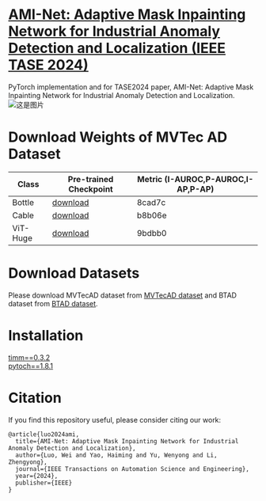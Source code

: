 # [AMI-Net: Adaptive Mask Inpainting Network for Industrial Anomaly Detection and Localization (IEEE TASE 2024)](https://ieeexplore.ieee.org/document/10445116)
PyTorch implementation and for TASE2024 paper, AMI-Net: Adaptive Mask Inpainting Network for Industrial Anomaly Detection and Localization.  
![这是图片](AMI-Net-framework.png)  
# Download Weights of MVTec AD Dataset
| Class      | Pre-trained Checkpoint |  Metric (I-AUROC,P-AUROC,I-AP,P-AP)    |
|------------|-------------------------|--------|
| Bottle   | [download](https://drive.google.com/file/d/1B0vZxRfQ21pG17K3iLUt7ADnziFHAKzK/view?usp=drive_link) | 8cad7c |
| Cable  | [download](https://github.com/your-username/your-repo/releases/download/v1.0/ViT-Large.pth) | b8b06e |
| ViT-Huge   | [download](https://github.com/your-username/your-repo/releases/download/v1.0/ViT-Huge.pth) | 9bdbb0 |

# Download Datasets
Please download MVTecAD dataset from [MVTecAD dataset](https://www.mvtec.com/de/unternehmen/forschung/datasets/mvtec-ad/) and BTAD dataset from [BTAD dataset](https://www.beantech.it/).
# Installation
[timm==0.3.2](https://github.com/huggingface/pytorch-image-models)     
[pytoch==1.8.1](https://pytorch.org/)
# Citation
If you find this repository useful, please consider citing our work:  
```
@article{luo2024ami,    
  title={AMI-Net: Adaptive Mask Inpainting Network for Industrial Anomaly Detection and Localization},  
  author={Luo, Wei and Yao, Haiming and Yu, Wenyong and Li, Zhengyong},  
  journal={IEEE Transactions on Automation Science and Engineering},  
  year={2024},  
  publisher={IEEE}  
}
```
